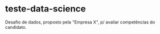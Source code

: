 # teste-data-science
Desafio de dados, proposto pela "Empresa X", p/ avaliar competências do candidato.
